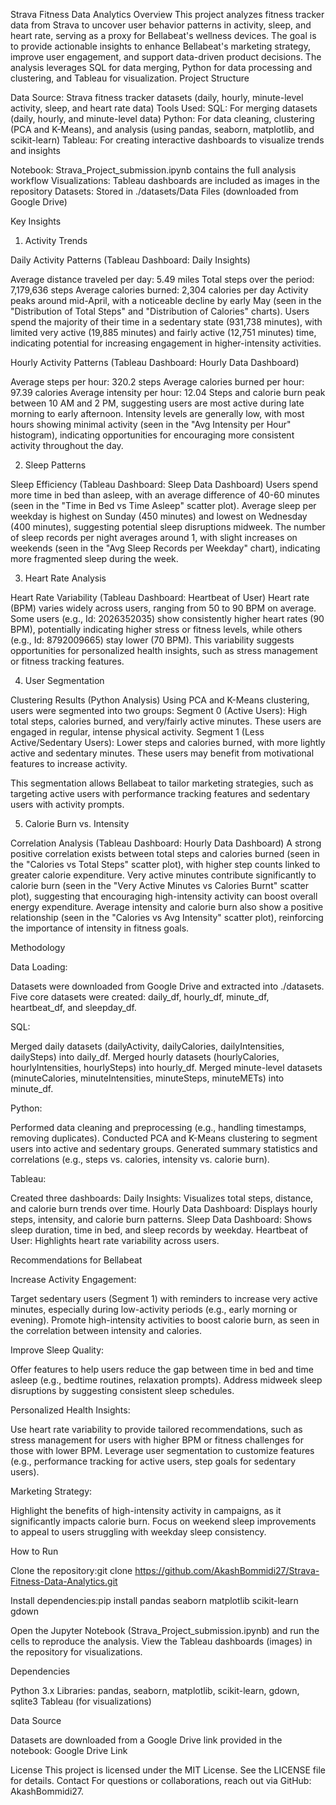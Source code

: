 Strava Fitness Data Analytics
Overview
This project analyzes fitness tracker data from Strava to uncover user behavior patterns in activity, sleep, and heart rate, serving as a proxy for Bellabeat's wellness devices. The goal is to provide actionable insights to enhance Bellabeat's marketing strategy, improve user engagement, and support data-driven product decisions. The analysis leverages SQL for data merging, Python for data processing and clustering, and Tableau for visualization.
Project Structure

Data Source: Strava fitness tracker datasets (daily, hourly, minute-level activity, sleep, and heart rate data)
Tools Used:
SQL: For merging datasets (daily, hourly, and minute-level data)
Python: For data cleaning, clustering (PCA and K-Means), and analysis (using pandas, seaborn, matplotlib, and scikit-learn)
Tableau: For creating interactive dashboards to visualize trends and insights


Notebook: Strava_Project_submission.ipynb contains the full analysis workflow
Visualizations: Tableau dashboards are included as images in the repository
Datasets: Stored in ./datasets/Data Files (downloaded from Google Drive)

Key Insights
1. Activity Trends

Daily Activity Patterns (Tableau Dashboard: Daily Insights)

Average distance traveled per day: 5.49 miles
Total steps over the period: 7,179,636 steps
Average calories burned: 2,304 calories per day
Activity peaks around mid-April, with a noticeable decline by early May (seen in the "Distribution of Total Steps" and "Distribution of Calories" charts).
Users spend the majority of their time in a sedentary state (931,738 minutes), with limited very active (19,885 minutes) and fairly active (12,751 minutes) time, indicating potential for increasing engagement in higher-intensity activities.


Hourly Activity Patterns (Tableau Dashboard: Hourly Data Dashboard)

Average steps per hour: 320.2 steps
Average calories burned per hour: 97.39 calories
Average intensity per hour: 12.04
Steps and calorie burn peak between 10 AM and 2 PM, suggesting users are most active during late morning to early afternoon.
Intensity levels are generally low, with most hours showing minimal activity (seen in the "Avg Intensity per Hour" histogram), indicating opportunities for encouraging more consistent activity throughout the day.



2. Sleep Patterns

Sleep Efficiency (Tableau Dashboard: Sleep Data Dashboard)
Users spend more time in bed than asleep, with an average difference of 40-60 minutes (seen in the "Time in Bed vs Time Asleep" scatter plot).
Average sleep per weekday is highest on Sunday (450 minutes) and lowest on Wednesday (400 minutes), suggesting potential sleep disruptions midweek.
The number of sleep records per night averages around 1, with slight increases on weekends (seen in the "Avg Sleep Records per Weekday" chart), indicating more fragmented sleep during the week.



3. Heart Rate Analysis

Heart Rate Variability (Tableau Dashboard: Heartbeat of User)
Heart rate (BPM) varies widely across users, ranging from 50 to 90 BPM on average.
Some users (e.g., Id: 2026352035) show consistently higher heart rates (90 BPM), potentially indicating higher stress or fitness levels, while others (e.g., Id: 8792009665) stay lower (70 BPM).
This variability suggests opportunities for personalized health insights, such as stress management or fitness tracking features.



4. User Segmentation

Clustering Results (Python Analysis)
Using PCA and K-Means clustering, users were segmented into two groups:
Segment 0 (Active Users): High total steps, calories burned, and very/fairly active minutes. These users are engaged in regular, intense physical activity.
Segment 1 (Less Active/Sedentary Users): Lower steps and calories burned, with more lightly active and sedentary minutes. These users may benefit from motivational features to increase activity.


This segmentation allows Bellabeat to tailor marketing strategies, such as targeting active users with performance tracking features and sedentary users with activity prompts.



5. Calorie Burn vs. Intensity

Correlation Analysis (Tableau Dashboard: Hourly Data Dashboard)
A strong positive correlation exists between total steps and calories burned (seen in the "Calories vs Total Steps" scatter plot), with higher step counts linked to greater calorie expenditure.
Very active minutes contribute significantly to calorie burn (seen in the "Very Active Minutes vs Calories Burnt" scatter plot), suggesting that encouraging high-intensity activity can boost overall energy expenditure.
Average intensity and calorie burn also show a positive relationship (seen in the "Calories vs Avg Intensity" scatter plot), reinforcing the importance of intensity in fitness goals.



Methodology

Data Loading:

Datasets were downloaded from Google Drive and extracted into ./datasets.
Five core datasets were created: daily_df, hourly_df, minute_df, heartbeat_df, and sleepday_df.


SQL:

Merged daily datasets (dailyActivity, dailyCalories, dailyIntensities, dailySteps) into daily_df.
Merged hourly datasets (hourlyCalories, hourlyIntensities, hourlySteps) into hourly_df.
Merged minute-level datasets (minuteCalories, minuteIntensities, minuteSteps, minuteMETs) into minute_df.


Python:

Performed data cleaning and preprocessing (e.g., handling timestamps, removing duplicates).
Conducted PCA and K-Means clustering to segment users into active and sedentary groups.
Generated summary statistics and correlations (e.g., steps vs. calories, intensity vs. calorie burn).


Tableau:

Created three dashboards:
Daily Insights: Visualizes total steps, distance, and calorie burn trends over time.
Hourly Data Dashboard: Displays hourly steps, intensity, and calorie burn patterns.
Sleep Data Dashboard: Shows sleep duration, time in bed, and sleep records by weekday.
Heartbeat of User: Highlights heart rate variability across users.





Recommendations for Bellabeat

Increase Activity Engagement:

Target sedentary users (Segment 1) with reminders to increase very active minutes, especially during low-activity periods (e.g., early morning or evening).
Promote high-intensity activities to boost calorie burn, as seen in the correlation between intensity and calories.


Improve Sleep Quality:

Offer features to help users reduce the gap between time in bed and time asleep (e.g., bedtime routines, relaxation prompts).
Address midweek sleep disruptions by suggesting consistent sleep schedules.


Personalized Health Insights:

Use heart rate variability to provide tailored recommendations, such as stress management for users with higher BPM or fitness challenges for those with lower BPM.
Leverage user segmentation to customize features (e.g., performance tracking for active users, step goals for sedentary users).


Marketing Strategy:

Highlight the benefits of high-intensity activity in campaigns, as it significantly impacts calorie burn.
Focus on weekend sleep improvements to appeal to users struggling with weekday sleep consistency.



How to Run

Clone the repository:git clone https://github.com/AkashBommidi27/Strava-Fitness-Data-Analytics.git


Install dependencies:pip install pandas seaborn matplotlib scikit-learn gdown


Open the Jupyter Notebook (Strava_Project_submission.ipynb) and run the cells to reproduce the analysis.
View the Tableau dashboards (images) in the repository for visualizations.

Dependencies

Python 3.x
Libraries: pandas, seaborn, matplotlib, scikit-learn, gdown, sqlite3
Tableau (for visualizations)

Data Source

Datasets are downloaded from a Google Drive link provided in the notebook: Google Drive Link

License
This project is licensed under the MIT License. See the LICENSE file for details.
Contact
For questions or collaborations, reach out via GitHub: AkashBommidi27.

